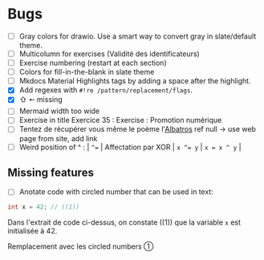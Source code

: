 # Bugs

- [ ] Gray colors for drawio. Use a smart way to convert gray in slate/default theme.
- [ ] Multicolumn for exercises (Validité des identificateurs)
- [ ] Exercise numbering (restart at each section)
- [ ] Colors for fill-in-the-blank in slate theme
- [ ] Mkdocs Material Highlights tags by adding a space after the highlight.
- [x] Add regexes with `#!re /pattern/replacement/flags`.
- [x] ⇧ 🠔 missing
- [ ] Mermaid width too wide
- [ ] Exercise in title Exercice 35 : Exercise : Promotion numérique
- [ ] Tentez de récupérer vous même le poème l'[Albatros](/assets/src/albatros.txt) ref null -> use web page from site, add link
- [ ] Weird position of ^ : | `^=`                 | Affectation par XOR             | `x ^= y`                 | `x = x ^ y`                 |

## Missing features

- [ ] Anotate code with circled number that can be used in text:

```c
int x = 42; // ((1))
```

Dans l'extrait de code ci-dessus, on constate ((1)) que la variable `x` est initialisée à 42.

Remplacement avec les circled numbers ①